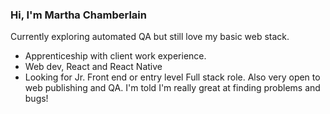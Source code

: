 ### Hi, I'm Martha Chamberlain
Currently exploring automated QA but still love my basic web stack.

* Apprenticeship with client work experience.
* Web dev, React and React Native
* Looking for Jr. Front end or entry level Full stack role. Also very open to web publishing and QA. I'm told I'm really great at finding problems and bugs!


<!--
**MarthaC444/MarthaC444** is a ✨ _special_ ✨ repository because its `README.md` (this file) appears on your GitHub profile.

Here are some ideas to get you started:

- 🔭 I’m currently working on ...
- 🌱 I’m currently learning ...
- 👯 I’m looking to collaborate on ...
- 🤔 I’m looking for help with ...
- 💬 Ask me about ...
- 📫 How to reach me: ...
- 😄 Pronouns: ...
- ⚡ Fun fact: ...
-->

